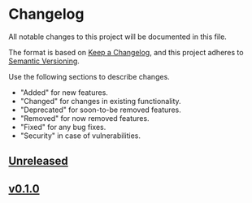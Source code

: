 # Changelog

All notable changes to this project will be documented in this file.

The format is based on [Keep a Changelog](https://keepachangelog.com/en/1.0.0/),
and this project adheres to [Semantic Versioning](https://semver.org/spec/v2.0.0.html).

Use the following sections to describe changes.

- "Added" for new features.
- "Changed" for changes in existing functionality.
- "Deprecated" for soon-to-be removed features.
- "Removed" for now removed features.
- "Fixed" for any bug fixes.
- "Security" in case of vulnerabilities.

## [Unreleased]

## [v0.1.0]

[unreleased]: https://github.com/LeapYear/ly-python-tools/compare/v0.1.0...HEAD
[v0.1.0]: https://github.com/LeapYear/ly-python-tools/compare/8b13f241e199be07d303d51e288394412698f602...v0.1.0
